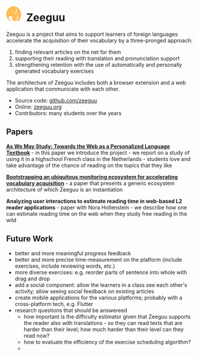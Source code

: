 <h1><img src="/docs/assets/icons/zeeguu.svg" style="width:40px; margin-right: 0.5em"/>Zeeguu</h1>

Zeeguu is a project that aims to support learners of foreign languages accelerate the acquisition of their vocabulary by a three-pronged approach:
1. finding relevant articles on the net for them
1. supporting their reading with translation and pronunciation support
1. strengthening retention with the use of automatically and personally generated vocabulary exercises

The architecture of Zeeguu includes both a browser extension and a web application that communicate with each other. 

- Source code: [github.com/zeeguu](https://github.com/zeeguu)
- Online: [zeeguu.org](https://zeeguu.org)
- Contributors: many students over the years


## Papers
[**As We May Study: Towards the Web as a Personalized Language Textbook**](/docs/assets/papers/18-AsWeMayStudy.pdf)
	- in this paper we introduce the project
	- we report on a study of using it in a highschool French class in the Netherlands
	- students love and take advantage of the chance of reading on the topics that they like

[**Bootstrapping an ubiquitous monitoring ecosystem for accelerating vocabulary acquisition**](/docs/assets/papers/16-Bootstrapping.pdf) 
	- a paper that presents a generic ecosystem architecture of which Zeeguu is an instantiation 

**Analyzing user interactions to estimate reading time in web-based L2 reader applications** - paper with Nora Hollenstein - we describe how one can estimate reading time on the web when they study free reading in the wild

## Future Work
- better and more meaningful progress feedback 
- better and more precise time-measurement on the platform (include exercises, include reviewing words, etc.)
- more diverse exercises: e.g. reorder parts of sentence into whole with drag and drop
- add a social component: allow the learners in a class see each other's activity; allow seeing social feedback on existing articles
- create mobile applications for the various platforms; probably with a cross-platform tech, e.g. Flutter
- research questions that should be answereed
	- how important is the difficulty estimator given that Zeeguu supports the reader also with translations - so they can read texts that are harder than their level; how much harder than their level can they read now? 
	- how to evaluate the efficiency of the exercise scheduling algorithm?
	- 